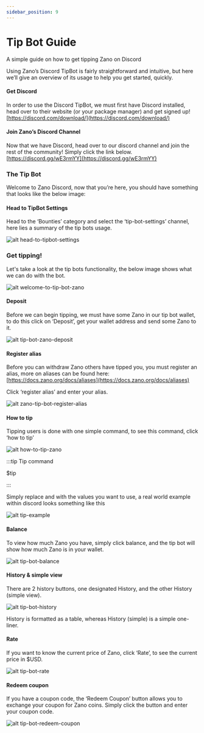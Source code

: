 ```yaml
---
sidebar_position: 9
---
```


# Tip Bot Guide

A simple guide on how to get tipping Zano on Discord

Using Zano’s Discord TipBot is fairly straightforward and intuitive, but here we’ll give an overview of its usage to help you get started, quickly.

#### Get Discord

In order to use the Discord TipBot, we must first have Discord installed, head over to their website (or your package manager) and get signed up!<br /> [https://discord.com/download/](https://discord.com/download/)

#### Join Zano’s Discord Channel

Now that we have Discord, head over to our discord channel and join the rest of the community! Simply click the link below.<br /> [https://discord.gg/wE3rmYY](https://discord.gg/wE3rmYY)

### The Tip Bot

Welcome to Zano Discord, now that you’re here, you should have something that looks like the below image:

#### Head to TipBot Settings

Head to the ‘Bounties’ category and select the ‘tip-bot-settings’ channel, here lies a summary of the tip bots usage.

![alt head-to-tipbot-settings](../../static/img/use/tip-bot-guide/head-to-tipbot-settings.png 'head-to-tipbot-settings')

### Get tipping!

Let's take a look at the tip bots functionality, the below image shows what we can do with the bot.

![alt welcome-to-tip-bot-zano](../../static/img/use/tip-bot-guide/welcome-to-zano-tip-bot.png 'welcome-to-tip-bot-zano')

#### Deposit

Before we can begin tipping, we must have some Zano in our tip bot wallet, to do this click on ‘Deposit’, get your wallet address and send some Zano to it.

![alt tip-bot-zano-deposit](../../static/img/use/tip-bot-guide/tip-bot-zano-deposit.png 'tip-bot-zano-deposit')

#### Register alias

Before you can withdraw Zano others have tipped you, you must register an alias, more on aliases can be found here: [https://docs.zano.org/docs/aliases](https://docs.zano.org/docs/aliases)

Click ‘register alias’ and enter your alias.

![alt zano-tip-bot-register-alias](../../static/img/use/tip-bot-guide/zano-tip-bot-register-alias.png 'zano-tip-bot-register-alias')

#### How to tip

Tipping users is done with one simple command, to see this command, click ‘how to tip’

![alt how-to-tip-zano](../../static/img/use/tip-bot-guide/how-to-tip-zano.png 'how-to-tip-zano')

:::tip Tip command

$tip

:::

Simply replace and with the values you want to use, a real world example within discord looks something like this

![alt tip-example](../../static/img/use/tip-bot-guide/tip-example.png 'tip-example')

#### Balance

To view how much Zano you have, simply click balance, and the tip bot will show how much Zano is in your wallet.

![alt tip-bot-balance](../../static/img/use/tip-bot-guide/tip-bot-balance.png 'tip-bot-balance')

#### History & simple view

There are 2 history buttons, one designated History, and the other History (simple view).

![alt tip-bot-history](../../static/img/use/tip-bot-guide/tip-bot-history.png 'tip-bot-history')

History is formatted as a table, whereas History (simple) is a simple one-liner.

#### Rate

If you want to know the current price of Zano, click ‘Rate’, to see the current price in $USD.

![alt tip-bot-rate](../../static/img/use/tip-bot-guide/tip-bot-rate.png 'tip-bot-rate')

#### Redeem coupon

If you have a coupon code, the ‘Redeem Coupon’ button allows you to exchange your coupon for Zano coins. Simply click the button and enter your coupon code.

![alt tip-bot-redeem-coupon](../../static/img/use/tip-bot-guide/tip-bot-redeem-coupon.png 'tip-bot-redeem-coupon')
